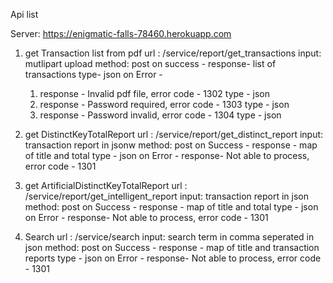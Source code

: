 Api list

Server: https://enigmatic-falls-78460.herokuapp.com

1. get Transaction list from pdf
url : /service/report/get_transactions
input: mutlipart upload
method: post
on success - 
    response- list of transactions
    type- json
on Error - 
    1. response - Invalid pdf file, error code - 1302
       type - json
    2. response - Password required, error code - 1303
           type - json
    2. response - Password invalid, error code - 1304
               type - json
               
2. get DistinctKeyTotalReport
url : /service/report/get_distinct_report
input: transaction report in jsonw
method: post
    on Success -
        response - map of title and total
        type - json
    on Error -
        response- Not able to process, error code - 1301
 
3. get ArtificialDistinctKeyTotalReport
url : /service/report/get_intelligent_report
input: transaction report in json
method: post
    on Success -
        response - map of title and total
        type - json
    on Error -
        response- Not able to process, error code - 1301
        
4. Search
url : /service/search
input: search term in comma seperated in json
method: post
    on Success -
        response - map of title and transaction reports
        type - json
    on Error -
        response- Not able to process, error code - 1301